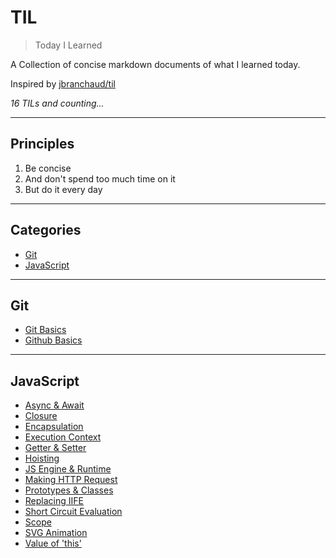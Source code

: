 # TIL

> Today I Learned

A Collection of concise markdown documents of what I learned today.

Inspired by [jbranchaud/til](https://github.com/jbranchaud/til)

_16 TILs and counting..._

---

## Principles

1. Be concise
2. And don't spend too much time on it
3. But do it every day

---

## Categories

- [Git](#git)
- [JavaScript](#javascript)

---

## Git

- [Git Basics](/Git/git-basics.md)
- [Github Basics](/Git/github-basics.md)

---

## JavaScript

- [Async & Await](/JavaScript/async-and-await.md)
- [Closure](/JavaScript/closure.md)
- [Encapsulation](/JavaScript/encapsulation.md)
- [Execution Context](/JavaScript/execution-context.md)
- [Getter & Setter](/JavaScript/getter-and-setter.md)
- [Hoisting](/JavaScript/hoisting.md)
- [JS Engine & Runtime](/JavaScript/js-engine-and-runtime.md)
- [Making HTTP Request](/JavaScript/making-http-request.md)
- [Prototypes & Classes](/JavaScript/prototypes-and-classes.md)
- [Replacing IIFE](/JavaScript/replacing-iife.md)
- [Short Circuit Evaluation](/JavaScript/short-circuit-evaluation.md)
- [Scope](/JavaScript/scope.md)
- [SVG Animation](/JavaScript/svg-animation.md)
- [Value of 'this'](JavaScript/value-of-this.md)
